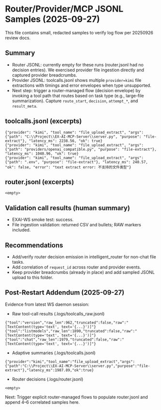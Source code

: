 # Router/Provider/MCP JSONL Samples (2025-09-27)

This file contains small, redacted samples to verify log flow per 20250926 review docs.

## Summary
- Router JSONL: currently empty for these runs (router.jsonl had no decision entries). We exercised provider file ingestion directly and captured provider breadcrumbs.
- Provider JSONL: toolcalls.jsonl shows multiple `provider=kimi` file extractions with timings and error envelopes when type unsupported.
- Next step: trigger a router-managed flow (decision envelope) by invoking a tool path that routes based on task type (e.g., large-file summarization). Capture `route_start`, `decision`, `attempt_*`, and `result_meta`.

## toolcalls.jsonl (excerpts)
```
{"provider": "kimi", "tool_name": "file_upload_extract", "args": {"path": "C:\\Project\\EX-AI-MCP-Server\\server.py", "purpose": "file-extract"}, "latency_ms": 2238.56, "ok": true}
{"provider": "kimi", "tool_name": "file_upload_extract", "args": {"path": "providers/openai_compatible.py", "purpose": "file-extract"}, "latency_ms": 1040.96, "ok": true}
{"provider": "kimi", "tool_name": "file_upload_extract", "args": {"path": ".env", "purpose": "file-extract"}, "latency_ms": 240.57, "ok": false, "error": "text extract error: 不支持的文件类型"}
```

## router.jsonl (excerpts)
```
<empty>
```

## Validation call results (human summary)
- EXAI-WS smoke test: success.
- File ingestion validation: returned CSV and bullets; RAW markers included.

## Recommendations
- Add/verify router decision emission in intelligent_router for non-chat file tasks.
- Add correlation of `request_id` across router and provider events.
- Keep provider breadcrumbs (already in place) and add sampled JSONL upload to this folder.


## Post-Restart Addendum (2025-09-27)

Evidence from latest WS daemon session:

- Raw tool-call results (.logs/toolcalls_raw.jsonl)
```
{"tool":"version","raw_len":962,"truncated":false,"raw":"[TextContent(type='text', text='{...}')]"}
{"tool":"listmodels","raw_len":1890,"truncated":false,"raw":"[TextContent(type='text', text='{...}')]"}
{"tool":"chat","raw_len":1979,"truncated":false,"raw":"[TextContent(type='text', text='{...}')]"}
```

- Adaptive summaries (.logs/toolcalls.jsonl)
```
{"provider":"kimi","tool_name":"file_upload_extract","args":{"path":"C:\\Project\\EX-AI-MCP-Server\\server.py","purpose":"file-extract"},"latency_ms":1987.89,"ok":true}
```

- Router decisions (.logs/router.jsonl)
```
<empty>
```

Next: Trigger explicit router-managed flows to populate router.jsonl and append 4–6 correlated samples here.
